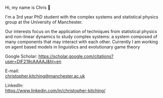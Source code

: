 Hi, my name is Chris 👋  

I'm a 3rd year PhD student with the complex systems and statistical physics group at the University of Manchester.  

Our interests focus on the application of techniques from statistical physics and non-linear dynamics to study complex systems: a system composed of many components 
that may interact with each other. Currently I am working on agent based models in linguistics and evolutionary game theory

Google Scholar:
https://scholar.google.com/citations?user=DlF219cAAAAJ&hl=en

E-mail:   
christopher.kitching@manchester.ac.uk

LinkedIn:  
https://www.linkedin.com/in/christopher-kitching/

<!---
C-Kitching/C-Kitching is a ✨ special ✨ repository because its `README.md` (this file) appears on your GitHub profile.
You can click the Preview link to take a look at your changes.
--->
